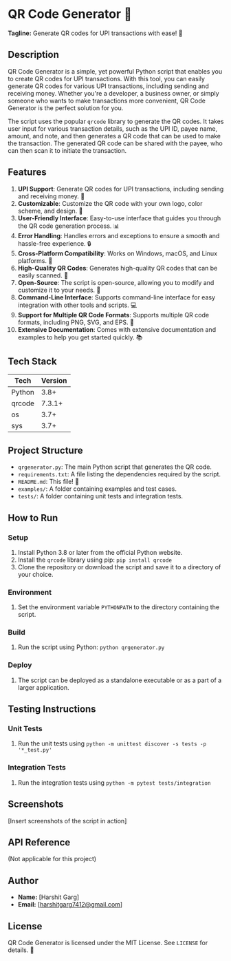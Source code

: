 **QR Code Generator** 🚀
================================

**Tagline:** Generate QR codes for UPI transactions with ease! 💸

**Description**
---------------

QR Code Generator is a simple, yet powerful Python script that enables you to create QR codes for UPI transactions. With this tool, you can easily generate QR codes for various UPI transactions, including sending and receiving money. Whether you're a developer, a business owner, or simply someone who wants to make transactions more convenient, QR Code Generator is the perfect solution for you.

The script uses the popular `qrcode` library to generate the QR codes. It takes user input for various transaction details, such as the UPI ID, payee name, amount, and note, and then generates a QR code that can be used to make the transaction. The generated QR code can be shared with the payee, who can then scan it to initiate the transaction.

**Features**
------------

1. **UPI Support**: Generate QR codes for UPI transactions, including sending and receiving money. 💸
2. **Customizable**: Customize the QR code with your own logo, color scheme, and design. 🎨
3. **User-Friendly Interface**: Easy-to-use interface that guides you through the QR code generation process. 📊
4. **Error Handling**: Handles errors and exceptions to ensure a smooth and hassle-free experience. 🔒
5. **Cross-Platform Compatibility**: Works on Windows, macOS, and Linux platforms. 📱
6. **High-Quality QR Codes**: Generates high-quality QR codes that can be easily scanned. 👀
7. **Open-Source**: The script is open-source, allowing you to modify and customize it to your needs. 🌟
8. **Command-Line Interface**: Supports command-line interface for easy integration with other tools and scripts. 💻
9. **Support for Multiple QR Code Formats**: Supports multiple QR code formats, including PNG, SVG, and EPS. 📁
10. **Extensive Documentation**: Comes with extensive documentation and examples to help you get started quickly. 📚

**Tech Stack**
-------------

| **Tech** | **Version** |
| --- | --- |
| Python | 3.8+ |
| qrcode | 7.3.1+ |
| os | 3.7+ |
| sys | 3.7+ |

**Project Structure**
-------------------

* `qrgenerator.py`: The main Python script that generates the QR code.
* `requirements.txt`: A file listing the dependencies required by the script.
* `README.md`: This file! 📄
* `examples/`: A folder containing examples and test cases.
* `tests/`: A folder containing unit tests and integration tests.

**How to Run**
--------------

### Setup

1. Install Python 3.8 or later from the official Python website.
2. Install the `qrcode` library using pip: `pip install qrcode`
3. Clone the repository or download the script and save it to a directory of your choice.

### Environment

1. Set the environment variable `PYTHONPATH` to the directory containing the script.

### Build

1. Run the script using Python: `python qrgenerator.py`

### Deploy

1. The script can be deployed as a standalone executable or as a part of a larger application.

**Testing Instructions**
-----------------------

### Unit Tests

1. Run the unit tests using `python -m unittest discover -s tests -p '*_test.py'`

### Integration Tests

1. Run the integration tests using `python -m pytest tests/integration`

**Screenshots**
-------------

[Insert screenshots of the script in action]

**API Reference**
----------------

(Not applicable for this project)

**Author**
---------

* **Name:** [Harshit Garg]
* **Email:** [harshitgarg7412@gmail.com]


**License**
---------

QR Code Generator is licensed under the MIT License. See `LICENSE` for details. 📝
